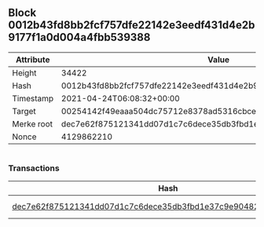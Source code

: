 ## Block 0012b43fd8bb2fcf757dfe22142e3eedf431d4e2b9177f1a0d004a4fbb539388

Attribute | Value
--- | ---
Height | 34422
Hash | 0012b43fd8bb2fcf757dfe22142e3eedf431d4e2b9177f1a0d004a4fbb539388
Timestamp | 2021-04-24T06:08:32+00:00
Target | 00254142f49eaaa504dc75712e8378ad5316cbcead634704b3734b6271167cc4
Merke root | dec7e62f875121341dd07d1c7c6dece35db3fbd1e37c9e904827606e2573153a
Nonce | 4129862210

```

```

### Transactions

Hash | Amount
--- | ---
[dec7e62f875121341dd07d1c7c6dece35db3fbd1e37c9e904827606e2573153a](dec7e62f875121341dd07d1c7c6dece35db3fbd1e37c9e904827606e2573153a.md) | 10.00000000 SKEPTI 
